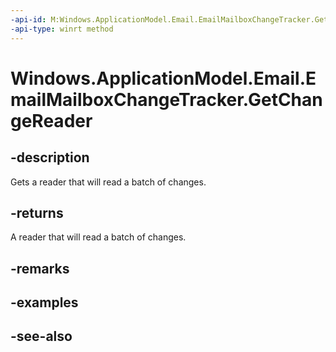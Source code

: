 ----api-id: M:Windows.ApplicationModel.Email.EmailMailboxChangeTracker.GetChangeReader
-api-type: winrt method
---<!-- Method syntaxpublic Windows.ApplicationModel.Email.EmailMailboxChangeReader GetChangeReader()--># Windows.ApplicationModel.Email.EmailMailboxChangeTracker.GetChangeReader## -descriptionGets a reader that will read a batch of changes.## -returnsA reader that will read a batch of changes.## -remarks## -examples## -see-also